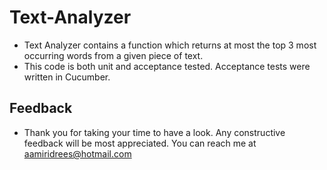# Text-Analyzer

* Text Analyzer contains a function which returns at most the top 3 most occurring words from a given piece of text.
* This code is both unit and acceptance tested. Acceptance tests were written in Cucumber.

## Feedback

* Thank you for taking your time to have a look. Any constructive feedback will be most appreciated. You can reach me at 
[aamiridrees@hotmail.com](mailto:aamiridrees@hotmail.com)
